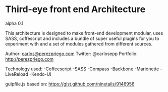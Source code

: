 Third-eye front end Architecture
========
alpha 0.1

This architecture is designed to make front-end development modular, uses SASS, coffescript and includes a bundle of super useful plugins for you to experiment with and a set of modules gathered from different sources.

Author: carlos@perezpriego.com
Twitter: @carlosepp
Portfolio: http://perezpriego.com

Technology used:
-Coffeescript
-SASS
-Compass
-Backbone
-Marionette
-LiveReload
-Kendo-UI


gulpfile.js based on:
https://gist.github.com/ninetails/9146956
